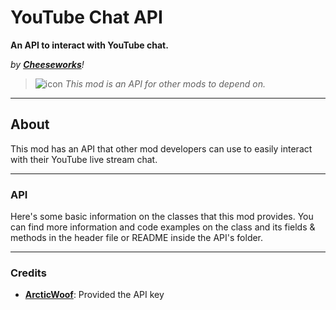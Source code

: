 # YouTube Chat API
**An API to interact with YouTube chat.**

*by* ***[Cheeseworks](user:6408873)****!*

> ![icon](frame:GJ_infoIcon_001.png?scale=0.5) <cj>*This mod is an API for other mods to depend on.*</c>

---

## About
This mod has an API that other mod developers can use to easily interact with their YouTube live stream chat.

---

### API
Here's some basic information on the classes that this mod provides. You can find more information and code examples on the class and its fields & methods in the header file or README inside the API's folder.

---

### Credits
- **[ArcticWoof](user:7689052)**: Provided the API key